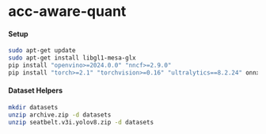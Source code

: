 # acc-aware-quant

#### Setup
```sh
sudo apt-get update
sudo apt-get install libgl1-mesa-glx
pip install "openvino>=2024.0.0" "nncf>=2.9.0"
pip install "torch>=2.1" "torchvision>=0.16" "ultralytics==8.2.24" onnx tqdm opencv-python --extra-index-url https://download.pytorch.org/whl/cpu
```

#### Dataset Helpers
```sh
mkdir datasets
unzip archive.zip -d datasets
unzip seatbelt.v3i.yolov8.zip -d datasets
```